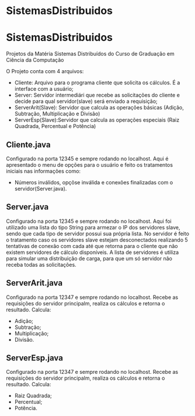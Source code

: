 # SistemasDistribuidos
# SistemasDistribuidos
Projetos da Matéria Sistemas Distribuídos do Curso de Graduação em Ciência da Computação

O Projeto conta com 4 arquivos:
 * Cliente: Arquivo para o programa cliente que solicita os cálculos. É a interface com a usuário;
 * Server: Servidor intermediári que recebe as solicitações do cliente e decide para qual servidor(slave) será enviado a requisição;
 * ServerArit(Slave): Servidor que calcula as operações básicas (Adição, Subtração, Multiplicação e Divisão)
 * ServerEsp(Slave):Servidor que calcula as operações especiais (Raiz Quadrada, Percentual e Potência)
 
 
## Cliente.java
Configurado na porta 12345 e sempre rodando no localhost.
Aqui é apresentado o menu de opções para o usuário e feito os tratamentos iniciais nas informações como:
* Números inválidos, opçõse inválida e conexões finalizadas com o servidor(Server.java).

## Server.java
Configurado na porta 12345 e sempre rodando no localhost.
Aqui foi utilizado uma lista do tipo String para armezar o IP dos servidores slave, sendo que cada tipo de servidor possui sua própria lista. No servidor é feito o tratamento caso os servidores slave estejam desconectados realizando 5 tentativas de conexão com cada até que retorna para o cliente que não existem servidores de cálculo disponíveis.
A lista de servidores é utiliza para simular uma distribuição de carga, para que um só servidor não receba todas as solicitações.

## ServerArit.java
Configurado na porta 12347 e sempre rodando no localhost.
Recebe as requisições do servidor principalm, realiza os cálculos e retorna o resultado.
Calcula:
* Adição; 
* Subtração; 
* Multiplicação; 
* Divisão.

## ServerEsp.java
Configurado na porta 12347 e sempre rodando no localhost.
Recebe as requisições do servidor principalm, realiza os cálculos e retorna o resultado.
 Calcula:
 * Raiz Quadrada;
 * Percentual;
 * Potência.
